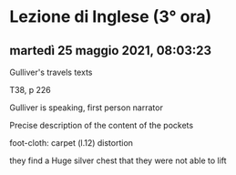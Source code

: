 # Lezione di Inglese (3° ora)

## martedì 25 maggio 2021, 08:03:23

Gulliver's travels texts

T38, p 226

Gulliver is speaking, first person narrator

Precise description of the content of the pockets

foot-cloth: carpet (l.12)   distortion

they find a Huge silver chest that they were not able to lift
<!--stackedit_data:
eyJoaXN0b3J5IjpbLTExMjA3ODY3NDAsLTIxNTIzNTI0OSwxMz
UzMjc5NzU0XX0=
-->
